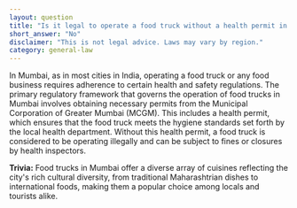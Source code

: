 ```yaml
---
layout: question
title: "Is it legal to operate a food truck without a health permit in downtown Mumbai?"
short_answer: "No"
disclaimer: "This is not legal advice. Laws may vary by region."
category: general-law
---
```

In Mumbai, as in most cities in India, operating a food truck or any food business requires adherence to certain health and safety regulations. The primary regulatory framework that governs the operation of food trucks in Mumbai involves obtaining necessary permits from the Municipal Corporation of Greater Mumbai (MCGM). This includes a health permit, which ensures that the food truck meets the hygiene standards set forth by the local health department. Without this health permit, a food truck is considered to be operating illegally and can be subject to fines or closures by health inspectors.

**Trivia:** Food trucks in Mumbai offer a diverse array of cuisines reflecting the city's rich cultural diversity, from traditional Maharashtrian dishes to international foods, making them a popular choice among locals and tourists alike.

